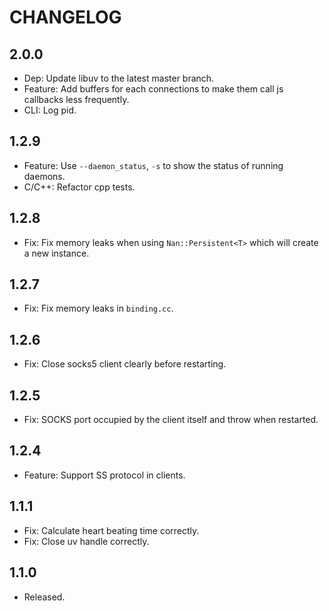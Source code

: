 # CHANGELOG

## 2.0.0

- Dep: Update libuv to the latest master branch.
- Feature: Add buffers for each connections to make them call js callbacks less frequently.
- CLI: Log pid.

## 1.2.9
- Feature: Use `--daemon_status`, `-s` to show the status of running daemons.
- C/C++: Refactor cpp tests.

## 1.2.8
- Fix: Fix memory leaks when using `Nan::Persistent<T>` which will create a new instance.

## 1.2.7
- Fix: Fix memory leaks in `binding.cc`.

## 1.2.6
- Fix: Close socks5 client clearly before restarting.

## 1.2.5
- Fix: SOCKS port occupied by the client itself and throw when restarted.

## 1.2.4
- Feature: Support SS protocol in clients.

## 1.1.1
- Fix: Calculate heart beating time correctly.
- Fix: Close uv handle correctly.

## 1.1.0
- Released.
